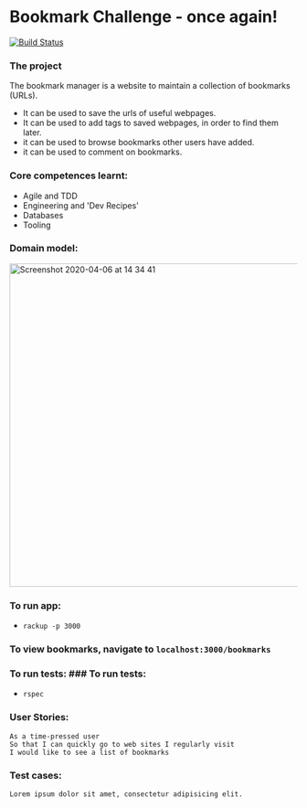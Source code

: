 # Bookmark Challenge - once again!
[![Build Status](https://travis-ci.com/KOlofinmoyin/bookmarking.svg?branch=master)](https://travis-ci.com/KOlofinmoyin/bookmarking)

### The project
The bookmark manager is a website to maintain a collection of bookmarks (URLs).
+ It can be used to save the urls of useful webpages.
+ It can be used to add tags to saved webpages, in order to find them later.
+ it can be used to browse bookmarks other users have added.
+ it can be used to comment on bookmarks.

### Core competences learnt:
+ Agile and TDD
+ Engineering and 'Dev Recipes'
+ Databases
+ Tooling

### Domain model:
<img width="566" alt="Screenshot 2020-04-06 at 14 34 41" src="https://user-images.githubusercontent.com/33905131/78564088-dadf4b00-7813-11ea-964b-9745438ea8fd.png">

### To run app:
- `rackup -p 3000`

### To view bookmarks, navigate to `localhost:3000/bookmarks`

### To run tests:	### To run tests:
- `rspec`

### User Stories:
```
As a time-pressed user
So that I can quickly go to web sites I regularly visit
I would like to see a list of bookmarks

```

### Test cases:
```
Lorem ipsum dolor sit amet, consectetur adipisicing elit.
```
